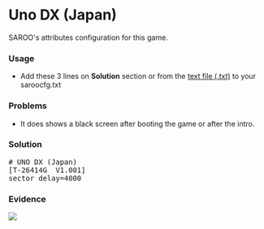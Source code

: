 # Uno DX (Japan)

SAROO's attributes configuration for this game.

### Usage

- Add these 3 lines on **Solution** section or from the [text file (.txt)](./config.txt) to your saroocfg.txt

### Problems

- It does shows a black screen after booting the game or after the intro.

### Solution

<pre># UNO DX (Japan)
[T-26414G  V1.001]
sector_delay=4000</pre>

### Evidence

[![](https://img.youtube.com/vi/uJZ8sotm9Wg/0.jpg)](https://youtu.be/uJZ8sotm9Wg)
